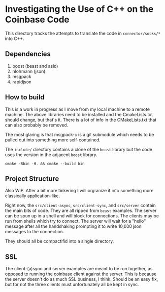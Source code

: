
# Investigating the Use of C++ on the Coinbase Code

This directory tracks the attempts to translate the code in `connector/socks/*` into C++.

## Dependencies

1. boost (beast and asio)
2. nlohmann (json)
3. msgpack
4. rapidjson

## How to build

This is a work in progress as I move from my local machine to a remote machine.
The above libraries need to be installed and the CmakeLists.txt should change,
but that's it.  There is a lot of info in the CMakeLists.txt that can also
probably be removed.

The most glaring is that msgpack-c is a git submodule which needs to be pulled
out into something more self-contained.

The `include/` directory contains a clone of the `beast` library but the code
uses the version in the adjacent `boost` library.

`cmake -Bbin -H. && cmake --build bin`

## Project Structure

Also WIP.  After a bit more tinkering I will orgranize it into something more
classically application-like.

Right now, the `src/client-async`, `src/client-sync`, and `src/server` contain
the main bits of code.  They are all ripped from `beast` examples.  The server
can be spun up in a shell and will block for connections.  The clients may be
run from shells which try to connect. The server will wait for a "hello" message
after all the handshaking prompting it to write 10,000 json messages to the
connection.

They should all be compactifid into a single directory.  

## SSL

The client-(a)sync and server examples are meant to be run together, as opposed
to running the coinbase client against the server.  This is because the server
doesn't do as much SSL business, I think.  Should be an easy fix, but for not
the three clients must unfortunately all be kept in sync.
